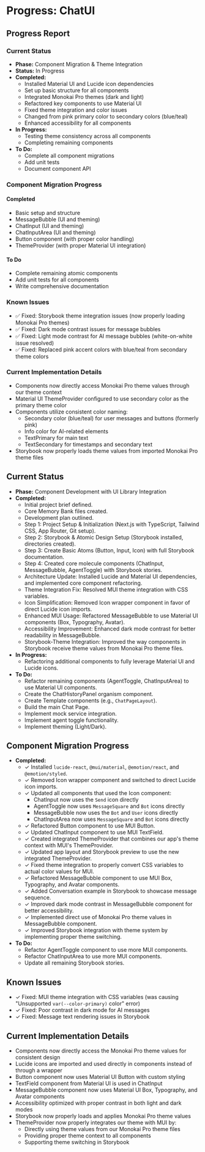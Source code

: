 # Progress: ChatUI

## Progress Report

### Current Status
- **Phase:** Component Migration & Theme Integration
- **Status:** In Progress
- **Completed:**
    - Installed Material UI and Lucide icon dependencies
    - Set up basic structure for all components
    - Integrated Monokai Pro themes (dark and light)
    - Refactored key components to use Material UI
    - Fixed theme integration and color issues
    - Changed from pink primary color to secondary colors (blue/teal)
    - Enhanced accessibility for all components
- **In Progress:**
    - Testing theme consistency across all components
    - Completing remaining components
- **To Do:**
    - Complete all component migrations
    - Add unit tests
    - Document component API

### Component Migration Progress
#### Completed
- Basic setup and structure
- MessageBubble (UI and theming)
- ChatInput (UI and theming)
- ChatInputArea (UI and theming)
- Button component (with proper color handling)
- ThemeProvider (with proper Material UI integration)

#### To Do
- Complete remaining atomic components
- Add unit tests for all components
- Write comprehensive documentation

### Known Issues
- ✅ Fixed: Storybook theme integration issues (now properly loading Monokai Pro themes)
- ✅ Fixed: Dark mode contrast issues for message bubbles
- ✅ Fixed: Light mode contrast for AI message bubbles (white-on-white issue resolved)
- ✅ Fixed: Replaced pink accent colors with blue/teal from secondary theme colors

### Current Implementation Details
- Components now directly access Monokai Pro theme values through our theme context
- Material UI ThemeProvider configured to use secondary color as the primary theme color
- Components utilize consistent color naming:
  - Secondary color (blue/teal) for user messages and buttons (formerly pink)
  - Info color for AI-related elements
  - TextPrimary for main text
  - TextSecondary for timestamps and secondary text
- Storybook now properly loads theme values from imported Monokai Pro theme files

## Current Status
- **Phase:** Component Development with UI Library Integration
- **Completed:**
    - Initial project brief defined.
    - Core Memory Bank files created.
    - Development plan outlined.
    - Step 1: Project Setup & Initialization (Next.js with TypeScript, Tailwind CSS, App Router, Git setup).
    - Step 2: Storybook & Atomic Design Setup (Storybook installed, directories created).
    - Step 3: Create Basic Atoms (Button, Input, Icon) with full Storybook documentation.
    - Step 4: Created core molecule components (ChatInput, MessageBubble, AgentToggle) with Storybook stories.
    - Architecture Update: Installed Lucide and Material UI dependencies, and implemented core component refactoring.
    - Theme Integration Fix: Resolved MUI theme integration with CSS variables.
    - Icon Simplification: Removed Icon wrapper component in favor of direct Lucide icon imports.
    - Enhanced MUI Usage: Refactored MessageBubble to use Material UI components (Box, Typography, Avatar).
    - Accessibility Improvement: Enhanced dark mode contrast for better readability in MessageBubble.
    - Storybook-Theme Integration: Improved the way components in Storybook receive theme values from Monokai Pro theme files.
- **In Progress:**
    - Refactoring additional components to fully leverage Material UI and Lucide icons.
- **To Do:**
    - Refactor remaining components (AgentToggle, ChatInputArea) to use Material UI components.
    - Create the ChatHistoryPanel organism component.
    - Create Template components (e.g., `ChatPageLayout`).
    - Build the main Chat Page.
    - Implement mock service integration.
    - Implement agent toggle functionality.
    - Implement theming (Light/Dark).

## Component Migration Progress
- **Completed:**
  - ✓ Installed `lucide-react`, `@mui/material`, `@emotion/react`, and `@emotion/styled`.
  - ✓ Removed Icon wrapper component and switched to direct Lucide icon imports.
  - ✓ Updated all components that used the Icon component:
    - ChatInput now uses the `Send` icon directly
    - AgentToggle now uses `MessageSquare` and `Bot` icons directly
    - MessageBubble now uses the `Bot` and `User` icons directly
    - ChatInputArea now uses `MessageSquare` and `Bot` icons directly
  - ✓ Refactored Button component to use MUI Button.
  - ✓ Updated ChatInput component to use MUI TextField.
  - ✓ Created integrated ThemeProvider that combines our app's theme context with MUI's ThemeProvider.
  - ✓ Updated app layout and Storybook preview to use the new integrated ThemeProvider.
  - ✓ Fixed theme integration to properly convert CSS variables to actual color values for MUI.
  - ✓ Refactored MessageBubble component to use MUI Box, Typography, and Avatar components.
  - ✓ Added Conversation example in Storybook to showcase message sequence.
  - ✓ Improved dark mode contrast in MessageBubble component for better accessibility.
  - ✓ Implemented direct use of Monokai Pro theme values in MessageBubble component.
  - ✓ Improved Storybook integration with theme system by implementing proper theme switching.
- **To Do:**
  - Refactor AgentToggle component to use more MUI components.
  - Refactor ChatInputArea to use more MUI components.
  - Update all remaining Storybook stories.

## Known Issues
- ✓ Fixed: MUI theme integration with CSS variables (was causing "Unsupported `var(--color-primary)` color" error)
- ✓ Fixed: Poor contrast in dark mode for AI messages
- ✓ Fixed: Message text rendering issues in Storybook

## Current Implementation Details
- Components now directly access the Monokai Pro theme values for consistent design
- Lucide icons are imported and used directly in components instead of through a wrapper
- Button component now uses Material UI Button with custom styling
- TextField component from Material UI is used in ChatInput
- MessageBubble component now uses Material UI Box, Typography, and Avatar components
- Accessibility optimized with proper contrast in both light and dark modes
- Storybook now properly loads and applies Monokai Pro theme values
- ThemeProvider now properly integrates our theme with MUI by:
  - Directly using theme values from our Monokai Pro theme files
  - Providing proper theme context to all components
  - Supporting theme switching in Storybook 